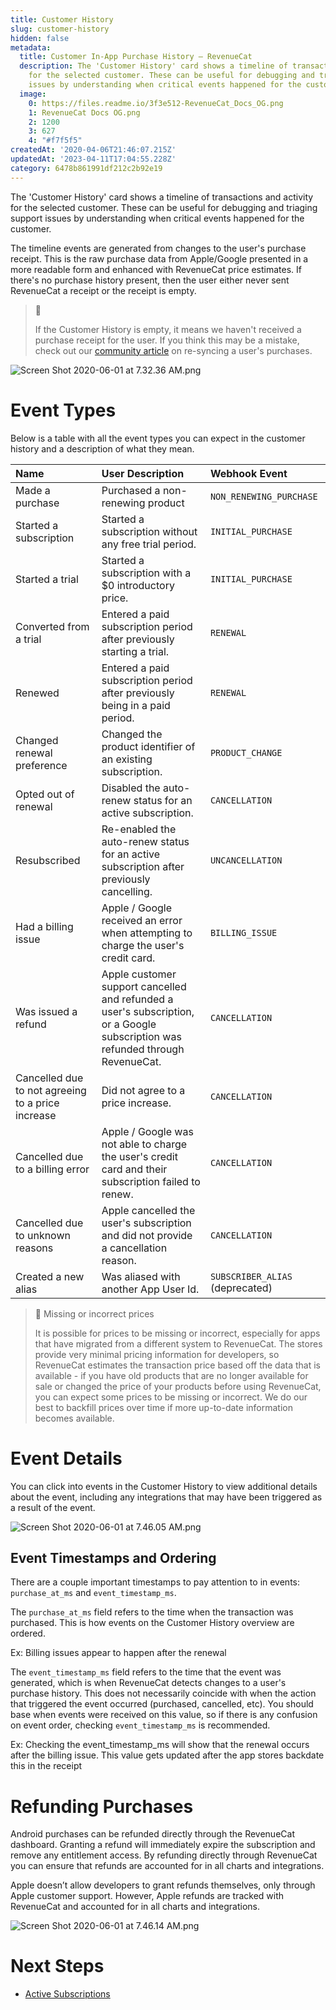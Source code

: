 ```yaml
---
title: Customer History
slug: customer-history
hidden: false
metadata:
  title: Customer In-App Purchase History – RevenueCat
  description: The 'Customer History' card shows a timeline of transactions and activity
    for the selected customer. These can be useful for debugging and triaging support
    issues by understanding when critical events happened for the customer.
  image:
    0: https://files.readme.io/3f3e512-RevenueCat_Docs_OG.png
    1: RevenueCat Docs OG.png
    2: 1200
    3: 627
    4: "#f7f5f5"
createdAt: '2020-04-06T21:46:07.215Z'
updatedAt: '2023-04-11T17:04:55.228Z'
category: 6478b861991df212c2b92e19
---
```

The 'Customer History' card shows a timeline of transactions and activity for the selected customer. These can be useful for debugging and triaging support issues by understanding when critical events happened for the customer.

The timeline events are generated from changes to the user's purchase receipt. This is the raw purchase data from Apple/Google presented in a more readable form and enhanced with RevenueCat price estimates. If there's no purchase history present, then the user either never sent RevenueCat a receipt or the receipt is empty.

> 📘 
> 
> If the Customer History is empty, it means we haven't received a purchase receipt for the user. If you think this may be a mistake, check out our [community article](https://community.revenuecat.com/dashboard-tools-52/when-a-purchase-isn-t-showing-up-in-revenuecat-105) on re-syncing a user's purchases.

![](https://files.readme.io/30a3f7f-Screen_Shot_2020-06-01_at_7.32.36_AM.png "Screen Shot 2020-06-01 at 7.32.36 AM.png")

# Event Types

Below is a table with all the event types you can expect in the customer history and a description of what they mean.

| Name                                              | User Description                                                                                                               | Webhook Event                   |
| :------------------------------------------------ | :----------------------------------------------------------------------------------------------------------------------------- | :------------------------------ |
| Made a purchase                                   | Purchased a non-renewing product                                                                                               | `NON_RENEWING_PURCHASE`         |
| Started a subscription                            | Started a subscription without any free trial period.                                                                          | `INITIAL_PURCHASE`              |
| Started a trial                                   | Started a subscription with a $0 introductory price.                                                                           | `INITIAL_PURCHASE`              |
| Converted from a trial                            | Entered a paid subscription period after previously starting a trial.                                                          | `RENEWAL`                       |
| Renewed                                           | Entered a paid subscription period after previously being in a paid period.                                                    | `RENEWAL`                       |
| Changed renewal preference                        | Changed the product identifier of an existing subscription.                                                                    | `PRODUCT_CHANGE`                |
| Opted out of renewal                              | Disabled the auto-renew status for an active subscription.                                                                     | `CANCELLATION`                  |
| Resubscribed                                      | Re-enabled the auto-renew status for an active subscription after previously cancelling.                                       | `UNCANCELLATION`                |
| Had a billing issue                               | Apple / Google received an error when attempting to charge the user's credit card.                                             | `BILLING_ISSUE`                 |
| Was issued a refund                               | Apple customer support cancelled and refunded a user's subscription, or a Google subscription was refunded through RevenueCat. | `CANCELLATION`                  |
| Cancelled due to not agreeing to a price increase | Did not agree to a price increase.                                                                                             | `CANCELLATION`                  |
| Cancelled due to a billing error                  | Apple / Google was not able to charge the user's credit card and their subscription failed to renew.                           | `CANCELLATION`                  |
| Cancelled due to unknown reasons                  | Apple cancelled the user's subscription and did not provide a cancellation reason.                                             | `CANCELLATION`                  |
| Created a new alias                               | Was aliased with another App User Id.                                                                                          | `SUBSCRIBER_ALIAS` (deprecated) |

> 📘 Missing or incorrect prices
> 
> It is possible for prices to be missing or incorrect, especially for apps that have migrated from a different system to RevenueCat. The stores provide very minimal pricing information for developers, so RevenueCat estimates the transaction price based off the data that is available - if you have old products that are no longer available for sale or changed the price of your products before using RevenueCat, you can expect some prices to be missing or incorrect. We do our best to backfill prices over time if more up-to-date information becomes available.

# Event Details

You can click into events in the Customer History to view additional details about the event, including any integrations that may have been triggered as a result of the event. 

![](https://files.readme.io/703caac-Screen_Shot_2020-06-01_at_7.46.05_AM.png "Screen Shot 2020-06-01 at 7.46.05 AM.png")

## Event Timestamps and Ordering

There are a couple important timestamps to pay attention to in events: `purchase_at_ms` and `event_timestamp_ms`. 

The `purchase_at_ms` field refers to the time when the transaction was purchased. This is how events on the Customer History overview are ordered.

Ex: Billing issues appear to happen after the renewal

The `event_timestamp_ms` field refers to the time that the event was generated, which is when RevenueCat detects changes to a user's purchase history. This does not necessarily coincide with when the action that triggered the event occurred (purchased, cancelled, etc). You should base when events were received on this value, so if there is any confusion on event order, checking `event_timestamp_ms` is recommended. 

Ex: Checking the event_timestamp_ms will show that the renewal occurs after the billing issue. This value gets updated after the app stores backdate this in the receipt

# Refunding Purchases

Android purchases can be refunded directly through the RevenueCat dashboard. Granting a refund will immediately expire the subscription and remove any entitlement access. By refunding directly through RevenueCat you can ensure that refunds are accounted for in all charts and integrations.

Apple doesn’t allow developers to grant refunds themselves, only through Apple customer support. However, Apple refunds are tracked with RevenueCat and accounted for in all charts and integrations.

![](https://files.readme.io/6fc40df-Screen_Shot_2020-06-01_at_7.46.14_AM.png "Screen Shot 2020-06-01 at 7.46.14 AM.png")

# Next Steps

- [Active Subscriptions ](doc:active-subscriptions)